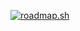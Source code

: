 <a href="https://roadmap.sh"><img src="https://roadmap.sh/card/wide/64852126de19fdafabf1cea5?variant=dark" alt="roadmap.sh"/></a>
